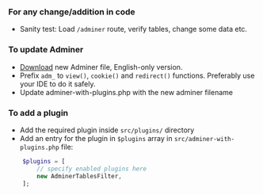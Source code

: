 ### For any change/addition in code
* Sanity test: Load `/adminer` route, verify tables, change some data etc.

### To update Adminer
* [Download](https://www.adminer.org/#download) new Adminer file, English-only version.
* Prefix `adm_` to `view()`, `cookie()` and `redirect()` functions. Preferably use your IDE to do it safely.
* Update adminer-with-plugins.php with the new adminer filename

### To add a plugin
* Add the required plugin inside `src/plugins/` directory
* Add an entry for the plugin in `$plugins` array in `src/adminer-with-plugins.php` file:
```php
    $plugins = [
        // specify enabled plugins here
        new AdminerTablesFilter,
    ];
```
